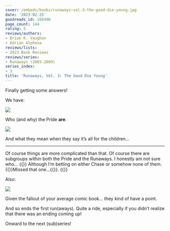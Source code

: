 ```yaml
---
cover: /embeds/books/runaways-vol-3-the-good-die-young.jpg
date: '2023-02-25'
goodreads_id: 168406
page_count: 144
rating: 5
reviews/authors:
- Brian K. Vaughan
- Adrian Alphona
reviews/lists:
- 2023 Book Reviews
reviews/series:
- Runaways (2003-2009)
series_index:
- 3
title: 'Runaways, Vol. 3: The Good Die Young'
---
```

Finally getting some answers!

We have:

![](/embeds/books/attachments/runaways-v3-1440de.png)

Who (and why) the Pride **are**. 

![](/embeds/books/attachments/runaways-v3-e7b707.png)

And what they mean when they say it’s all for the children…

<!--more-->

---


Of course things are more complicated than that. Of course there are subgroups within both the Pride and the Runaways. I honestly am not sure who… {{<spoiler>}} Although I’m betting on either Chase or somehow none of them. {{<spoiler>}}Missed that one…{{</spoiler>}}. {{</spoiler>}}

Also:

![](/embeds/books/attachments/runaways-v3-a6ef8c.png)

Given the fallout of your average comic book… they kind of have a point. 

And so ends the first run(aways). Quite a ride, especially if you didn’t realize that there was an ending coming up!

Onward to the next (sub)series!
